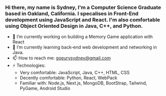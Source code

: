 ### Hi there, my name is Sydney, I'm a Computer Science Graduate based in Oakland, California. I specalises in Front-End development using JavaScript and React. I'm also comfortable using Object Oriented Design in Java, C++, and Python. 

- 🔭 I’m currently working on building a Memory Game application with React
- 🌱 I’m currently learning back-end web development and networking in Java.
- 📫 How to reach me: goeurysydney@gmail.com
- ⚡ Technologies:
    - Very comfortable: JavaScript, Java, C++, HTML, CSS
    - Decently comfortable: Python, React, WebPack
    - Familiar with: Node.js, Next.js, MongoDB, BootStrap, Tailwind, PyGame, Android Studio

<!--
**Levrairagazzo/Levrairagazzo** is a ✨ _special_ ✨ repository because its `README.md` (this file) appears on your GitHub profile.

Here are some ideas to get you started:

- 🔭 I’m currently working on building a Memory Game application with React
- 🌱 I’m currently learning back-end web development and networking in Java.
- 📫 How to reach me: goeurysydney@gmail.com
- ⚡ Technologies:
    - Very comfortable: JavaScript, Java, C++, HTML, CSS
    - Decently comfortable: Python, React, WebPack
    - Familiar with: Node.js, Next.js, MongoDB, BootStrap, Tailwind, PyGame, Android Studio
    More 
-->
